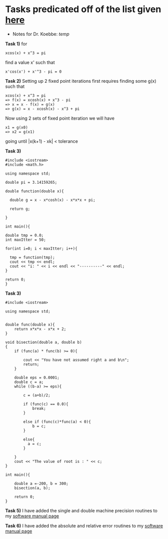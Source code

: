 # Tasks predicated off of the list given [here](https://jvkoebbe.github.io/math4610/tasksheets/html/tasksheet_02.html)

* Notes for Dr. Koebbe: *temp*

**Task 1)** for
```
xcos(x) + x^3 = pi  
```
find a value x' such that
```
x'cos(x') + x'^3 - pi = 0
```

**Task 2)** Setting up 2 fixed point iterations first requires finding some g(x)
such that
```
xcos(x) + x^3 = pi
=> f(x) = xcosh(x) + x^3 - pi  
=> x = x - f(x) = g(x)
=> g(x) = x - xcosh(x) - x^3 + pi
```
Now using 2 sets of fixed point iteration we will have
```
x1 = g(x0)
=> x2 = g(x1)
```
going until |x(k+1) - xk| < tolerance

**Task 3)**

```
#include <iostream>
#include <math.h>

using namespace std;

double pi = 3.14159265;

double function(double x){

  double g = x - x*cosh(x) - x*x*x + pi;

  return g;

}

int main(){

double tmp = 0.0;
int maxItter = 50;

for(int i=0; i < maxItter; i++){

  tmp = function(tmp);
  cout << tmp << endl;
  cout << "i: " << i << endl << "----------" << endl;
}

return 0;
}
```
**Task 3)**
```
#include <iostream>

using namespace std;


double func(double x){
    return x*x*x - x*x + 2;
}

void bisection(double a, double b)
{
    if (func(a) * func(b) >= 0){

        cout << "You have not assumed right a and b\n";
        return;
    }

    double eps = 0.0001;
    double c = a;
    while ((b-a) >= eps){

        c = (a+b)/2;

        if (func(c) == 0.0){
            break;
        }

        else if (func(c)*func(a) < 0){
            b = c;
        }

        else{
          a = c;
        }

    }
    cout << "The value of root is : " << c;
}

int main(){

    double a =-200, b = 300;
    bisection(a, b);

    return 0;
}

```
**Task 5)**
I have added the single and double machine precision routines to my [software manual page](https://github.com/adflanders/math4610/tree/master/Software-Manual)

**Task 6)**
I have added the absolute and relative error routines to my [software manual page](https://github.com/adflanders/math4610/tree/master/Software-Manual)
